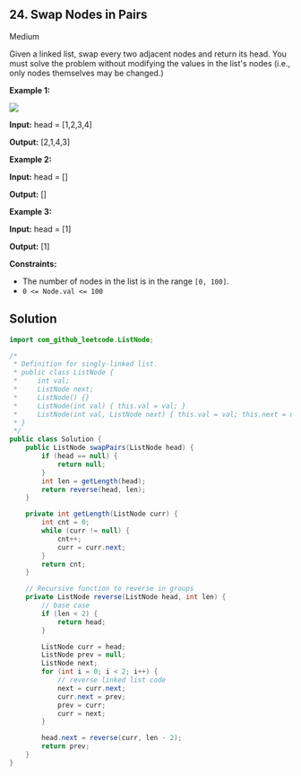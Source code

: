 ## 24\. Swap Nodes in Pairs

Medium

Given a linked list, swap every two adjacent nodes and return its head. You must solve the problem without modifying the values in the list's nodes (i.e., only nodes themselves may be changed.)

**Example 1:**

![](https://assets.leetcode.com/uploads/2020/10/03/swap_ex1.jpg)

**Input:** head = [1,2,3,4]

**Output:** [2,1,4,3] 

**Example 2:**

**Input:** head = []

**Output:** [] 

**Example 3:**

**Input:** head = [1]

**Output:** [1] 

**Constraints:**

*   The number of nodes in the list is in the range `[0, 100]`.
*   `0 <= Node.val <= 100`

## Solution

```java
import com_github_leetcode.ListNode;

/*
 * Definition for singly-linked list.
 * public class ListNode {
 *     int val;
 *     ListNode next;
 *     ListNode() {}
 *     ListNode(int val) { this.val = val; }
 *     ListNode(int val, ListNode next) { this.val = val; this.next = next; }
 * }
 */
public class Solution {
    public ListNode swapPairs(ListNode head) {
        if (head == null) {
            return null;
        }
        int len = getLength(head);
        return reverse(head, len);
    }

    private int getLength(ListNode curr) {
        int cnt = 0;
        while (curr != null) {
            cnt++;
            curr = curr.next;
        }
        return cnt;
    }

    // Recursive function to reverse in groups
    private ListNode reverse(ListNode head, int len) {
        // base case
        if (len < 2) {
            return head;
        }

        ListNode curr = head;
        ListNode prev = null;
        ListNode next;
        for (int i = 0; i < 2; i++) {
            // reverse linked list code
            next = curr.next;
            curr.next = prev;
            prev = curr;
            curr = next;
        }

        head.next = reverse(curr, len - 2);
        return prev;
    }
}
```